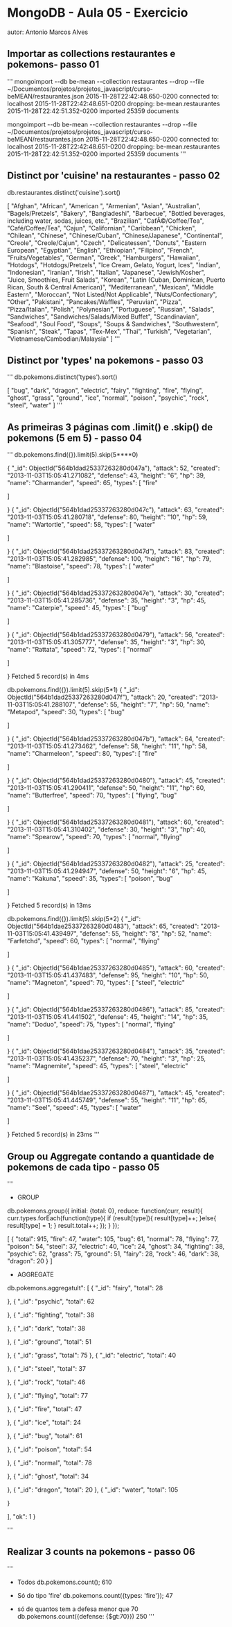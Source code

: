 # MongoDB - Aula 05 - Exercicio
autor: Antonio Marcos Alves

## Importar as collections restaurantes e pokemons- passo 01

'''
mongoimport --db be-mean --collection restaurantes --drop --file ~/Documentos/projetos/projetos_javascript/curso-beMEAN/restaurantes.json 
2015-11-28T22:42:48.650-0200	connected to: localhost
2015-11-28T22:42:48.651-0200	dropping: be-mean.restaurantes
2015-11-28T22:42:51.352-0200	imported 25359 documents


mongoimport --db be-mean --collection restaurantes --drop --file ~/Documentos/projetos/projetos_javascript/curso-beMEAN/restaurantes.json 
2015-11-28T22:42:48.650-0200	connected to: localhost
2015-11-28T22:42:48.651-0200	dropping: be-mean.restaurantes
2015-11-28T22:42:51.352-0200	imported 25359 documents
'''

## Distinct por 'cuisine' na restaurantes - passo 02
db.restaurantes.distinct('cuisine').sort()

[
  "Afghan",
  "African",
  "American ",
  "Armenian",
  "Asian",
  "Australian",
  "Bagels/Pretzels",
  "Bakery",
  "Bangladeshi",
  "Barbecue",
  "Bottled beverages, including water, sodas, juices, etc.",
  "Brazilian",
  "CafÃ©/Coffee/Tea",
  "Café/Coffee/Tea",
  "Cajun",
  "Californian",
  "Caribbean",
  "Chicken",
  "Chilean",
  "Chinese",
  "Chinese/Cuban",
  "Chinese/Japanese",
  "Continental",
  "Creole",
  "Creole/Cajun",
  "Czech",
  "Delicatessen",
  "Donuts",
  "Eastern European",
  "Egyptian",
  "English",
  "Ethiopian",
  "Filipino",
  "French",
  "Fruits/Vegetables",
  "German",
  "Greek",
  "Hamburgers",
  "Hawaiian",
  "Hotdogs",
  "Hotdogs/Pretzels",
  "Ice Cream, Gelato, Yogurt, Ices",
  "Indian",
  "Indonesian",
  "Iranian",
  "Irish",
  "Italian",
  "Japanese",
  "Jewish/Kosher",
  "Juice, Smoothies, Fruit Salads",
  "Korean",
  "Latin (Cuban, Dominican, Puerto Rican, South & Central American)",
  "Mediterranean",
  "Mexican",
  "Middle Eastern",
  "Moroccan",
  "Not Listed/Not Applicable",
  "Nuts/Confectionary",
  "Other",
  "Pakistani",
  "Pancakes/Waffles",
  "Peruvian",
  "Pizza",
  "Pizza/Italian",
  "Polish",
  "Polynesian",
  "Portuguese",
  "Russian",
  "Salads",
  "Sandwiches",
  "Sandwiches/Salads/Mixed Buffet",
  "Scandinavian",
  "Seafood",
  "Soul Food",
  "Soups",
  "Soups & Sandwiches",
  "Southwestern",
  "Spanish",
  "Steak",
  "Tapas",
  "Tex-Mex",
  "Thai",
  "Turkish",
  "Vegetarian",
  "Vietnamese/Cambodian/Malaysia"
]
'''

## Distinct por 'types' na pokemons - passo 03

'''
db.pokemons.distinct('types').sort()

[
  "bug",
  "dark",
  "dragon",
  "electric",
  "fairy",
  "fighting",
  "fire",
  "flying",
  "ghost",
  "grass",
  "ground",
  "ice",
  "normal",
  "poison",
  "psychic",
  "rock",
  "steel",
  "water"
]
'''

## As primeiras 3 páginas com .limit() e .skip() de pokemons (5 em 5)  - passo 04

'''
db.pokemons.find({}).limit(5).skip(5****0)

{
  "_id": ObjectId("564b1dad25337263280d047a"),
  "attack": 52,
  "created": "2013-11-03T15:05:41.271082",
  "defense": 43,
  "height": "6",
  "hp": 39,
  "name": "Charmander",
  "speed": 65,
  "types": [
    "fire"

  ]

}
{
  "_id": ObjectId("564b1dad25337263280d047c"),
  "attack": 63,
  "created": "2013-11-03T15:05:41.280718",
  "defense": 80,
  "height": "10",
  "hp": 59,
  "name": "Wartortle",
  "speed": 58,
  "types": [
    "water"

  ]

}
{
  "_id": ObjectId("564b1dad25337263280d047d"),
  "attack": 83,
  "created": "2013-11-03T15:05:41.282985",
  "defense": 100,
  "height": "16",
  "hp": 79,
  "name": "Blastoise",
  "speed": 78,
  "types": [
    "water"

  ]

}
{
  "_id": ObjectId("564b1dad25337263280d047e"),
  "attack": 30,
  "created": "2013-11-03T15:05:41.285736",
  "defense": 35,
  "height": "3",
  "hp": 45,
  "name": "Caterpie",
  "speed": 45,
  "types": [
    "bug"

  ]

}
{
  "_id": ObjectId("564b1dad25337263280d0479"),
  "attack": 56,
  "created": "2013-11-03T15:05:41.305777",
  "defense": 35,
  "height": "3",
  "hp": 30,
  "name": "Rattata",
  "speed": 72,
  "types": [
    "normal"

  ]

}
Fetched 5 record(s) in 4ms

db.pokemons.find({}).limit(5).skip(5*1)
{
  "_id": ObjectId("564b1dad25337263280d047f"),
  "attack": 20,
  "created": "2013-11-03T15:05:41.288107",
  "defense": 55,
  "height": "7",
  "hp": 50,
  "name": "Metapod",
  "speed": 30,
  "types": [
    "bug"
  
  ]

}
{
  "_id": ObjectId("564b1dad25337263280d047b"),
  "attack": 64,
  "created": "2013-11-03T15:05:41.273462",
  "defense": 58,
  "height": "11",
  "hp": 58,
  "name": "Charmeleon",
  "speed": 80,
  "types": [
    "fire"
  
  ]

}
{
  "_id": ObjectId("564b1dad25337263280d0480"),
  "attack": 45,
  "created": "2013-11-03T15:05:41.290411",
  "defense": 50,
  "height": "11",
  "hp": 60,
  "name": "Butterfree",
  "speed": 70,
  "types": [
    "flying",
    "bug"
  
  ]

}
{
  "_id": ObjectId("564b1dad25337263280d0481"),
  "attack": 60,
  "created": "2013-11-03T15:05:41.310402",
  "defense": 30,
  "height": "3",
  "hp": 40,
  "name": "Spearow",
  "speed": 70,
  "types": [
    "normal",
    "flying"
  
  ]

}
{
  "_id": ObjectId("564b1dad25337263280d0482"),
  "attack": 25,
  "created": "2013-11-03T15:05:41.294947",
  "defense": 50,
  "height": "6",
  "hp": 45,
  "name": "Kakuna",
  "speed": 35,
  "types": [
    "poison",
    "bug"
  
  ]

}
Fetched 5 record(s) in 13ms

db.pokemons.find({}).limit(5).skip(5*2)
{
  "_id": ObjectId("564b1dae25337263280d0483"),
  "attack": 65,
  "created": "2013-11-03T15:05:41.439497",
  "defense": 55,
  "height": "8",
  "hp": 52,
  "name": "Farfetchd",
  "speed": 60,
  "types": [
    "normal",
    "flying"
  
  ]

}
{
  "_id": ObjectId("564b1dae25337263280d0485"),
  "attack": 60,
  "created": "2013-11-03T15:05:41.437483",
  "defense": 95,
  "height": "10",
  "hp": 50,
  "name": "Magneton",
  "speed": 70,
  "types": [
    "steel",
    "electric"
  
  ]

}
{
  "_id": ObjectId("564b1dae25337263280d0486"),
  "attack": 85,
  "created": "2013-11-03T15:05:41.441502",
  "defense": 45,
  "height": "14",
  "hp": 35,
  "name": "Doduo",
  "speed": 75,
  "types": [
    "normal",
    "flying"
  
  ]

}
{
  "_id": ObjectId("564b1dae25337263280d0484"),
  "attack": 35,
  "created": "2013-11-03T15:05:41.435237",
  "defense": 70,
  "height": "3",
  "hp": 25,
  "name": "Magnemite",
  "speed": 45,
  "types": [
    "steel",
    "electric"
  
  ]

}
{
  "_id": ObjectId("564b1dae25337263280d0487"),
  "attack": 45,
  "created": "2013-11-03T15:05:41.445749",
  "defense": 55,
  "height": "11",
  "hp": 65,
  "name": "Seel",
  "speed": 45,
  "types": [
    "water"
  
  ]

}
Fetched 5 record(s) in 23ms
'''

## Group ou Aggregate contando a quantidade de pokemons de cada tipo - passo 05
'''
* GROUP

db.pokemons.group({
   initial: {total: 0},
   reduce: function(curr, result){ 
      curr.types.forEach(function(type){
	      if (result[type]){
		      result[type]++;
		  }else{
		      result[type] = 1;
	      }
          result.total++;
      });
    }
});

[
{
    "total": 915,
    "fire": 47,
    "water": 105,
    "bug": 61,
    "normal": 78,
    "flying": 77,
    "poison": 54,
    "steel": 37,
    "electric": 40,
    "ice": 24,
    "ghost": 34,
    "fighting": 38,
    "psychic": 62,
    "grass": 75,
    "ground": 51,
    "fairy": 28,
    "rock": 46,
    "dark": 38,
    "dragon": 20
}
]

* AGGREGATE

db.pokemons.aggregatult": [
{
      "_id": "fairy",
      "total": 28

},
{
      "_id": "psychic",
      "total": 62

},
{
      "_id": "fighting",
      "total": 38

},
{
      "_id": "dark",
      "total": 38

},
{
      "_id": "ground",
      "total": 51

},
{
      "_id": "grass",
      "total": 75
},
{
      "_id": "electric",
      "total": 40

},
{
      "_id": "steel",
      "total": 37

},
{
      "_id": "rock",
      "total": 46

},
{
      "_id": "flying",
      "total": 77

},
{
      "_id": "fire",
      "total": 47

},
{
      "_id": "ice",
      "total": 24

},
{
      "_id": "bug",
      "total": 61

},
{
      "_id": "poison",
      "total": 54

},
{
      "_id": "normal",
      "total": 78

},
{
      "_id": "ghost",
      "total": 34

},
{
      "_id": "dragon",
      "total": 20
},
{
      "_id": "water",
      "total": 105

}

],
  "ok": 1
}

'''

## Realizar 3 counts na pokemons - passo 06

'''
* Todos
db.pokemons.count();
610

* Só do tipo 'fire'
db.pokemons.count({types: 'fire'});
47

* só de quantos tem a defesa menor que 70
db.pokemons.count({defense: {$gt:70}})
250
'''

